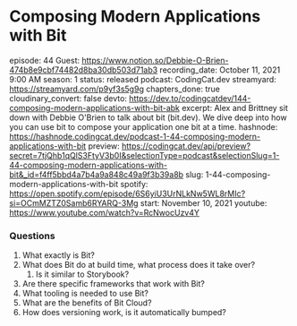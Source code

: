 # Composing Modern Applications with Bit

episode: 44
Guest: https://www.notion.so/Debbie-O-Brien-474b8e9cbf74482d8ba30db503d71ab3
recording_date: October 11, 2021 9:00 AM
season: 1
status: released
podcast: CodingCat.dev
streamyard: https://streamyard.com/p9yf3s5g9g
chapters_done: true
cloudinary_convert: false
devto: https://dev.to/codingcatdev/144-composing-modern-applications-with-bit-abk
excerpt: Alex and Brittney sit down with Debbie O'Brien to talk about bit (bit.dev). We dive deep into how you can use bit to compose your application one bit at a time.
hashnode: https://hashnode.codingcat.dev/podcast-1-44-composing-modern-applications-with-bit
preview: https://codingcat.dev/api/preview?secret=7tjQhb1qQlS3FtyV3b0I&selectionType=podcast&selectionSlug=1-44-composing-modern-applications-with-bit&_id=f4ff5bbd4a7b4a9a848c49a9f3b39a8b
slug: 1-44-composing-modern-applications-with-bit
spotify: https://open.spotify.com/episode/6S6yiU3UrNLkNw5WL8rMIc?si=OCmMZTZ0Samb6RYARQ-3Mg
start: November 10, 2021
youtube: https://www.youtube.com/watch?v=RcNwocUzv4Y

### Questions

1. What exactly is Bit?
2. What does Bit do at build time, what process does it take over?
    1. Is it similar to Storybook?
3. Are there specific frameworks that work with Bit?
4. What tooling is needed to use Bit? 
5. What are the benefits of Bit Cloud?
6. How does versioning work, is it automatically bumped?